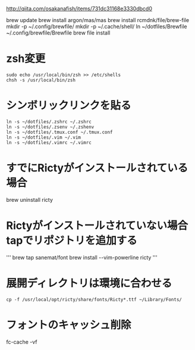 

http://qiita.com/osakanafish/items/731dc31168e3330dbcd0


brew update
brew install argon/mas/mas
brew install rcmdnk/file/brew-file
mkdir -p ~/.config/brewfile/
mkdir -p ~/.cache/shell/
ln ~/dotfiles/Brewfile ~/.config/brewfile/Brewfile
brew file install

# zsh変更

```
sudo echo /usr/local/bin/zsh >> /etc/shells
chsh -s /usr/local/bin/zsh
```

# シンボリックリンクを貼る

```
ln -s ~/dotfiles/.zshrc ~/.zshrc
ln -s ~/dotfiles/.zsenv ~/.zshenv
ln -s ~/dotfiles/.tmux.conf ~/.tmux.conf
ln -s ~/dotfiles/.vim ~/.vim
ln -s ~/dotfiles/.vimrc ~/.vimrc
```

# すでにRictyがインストールされている場合
brew uninstall ricty

# Rictyがインストールされていない場合tapでリポジトリを追加する

'''
brew tap sanemat/font
brew install --vim-powerline ricty
'''

# 展開ディレクトリは環境に合わせる

```
cp -f /usr/local/opt/ricty/share/fonts/Ricty*.ttf ~/Library/Fonts/
```

# フォントのキャッシュ削除
fc-cache -vf
